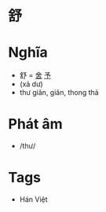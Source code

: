 # 舒

# Nghĩa
* 舒 = [舍](舍.md) [予](予.md)
* (xả dư)
* thư giãn, giãn, thong thả

# Phát âm
* /thư/

# Tags
* Hán Việt

